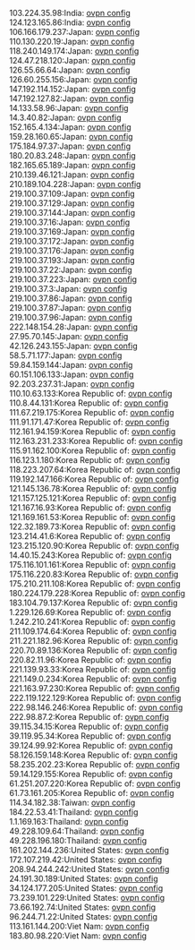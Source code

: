 103.224.35.98:India: [ovpn config](vpn/103_224_35_98.ovpn)  
124.123.165.86:India: [ovpn config](vpn/124_123_165_86.ovpn)  
106.166.179.237:Japan: [ovpn config](vpn/106_166_179_237.ovpn)  
110.130.220.19:Japan: [ovpn config](vpn/110_130_220_19.ovpn)  
118.240.149.174:Japan: [ovpn config](vpn/118_240_149_174.ovpn)  
124.47.218.120:Japan: [ovpn config](vpn/124_47_218_120.ovpn)  
126.55.66.64:Japan: [ovpn config](vpn/126_55_66_64.ovpn)  
126.60.255.156:Japan: [ovpn config](vpn/126_60_255_156.ovpn)  
147.192.114.152:Japan: [ovpn config](vpn/147_192_114_152.ovpn)  
147.192.127.82:Japan: [ovpn config](vpn/147_192_127_82.ovpn)  
14.133.58.96:Japan: [ovpn config](vpn/14_133_58_96.ovpn)  
14.3.40.82:Japan: [ovpn config](vpn/14_3_40_82.ovpn)  
152.165.4.134:Japan: [ovpn config](vpn/152_165_4_134.ovpn)  
159.28.160.65:Japan: [ovpn config](vpn/159_28_160_65.ovpn)  
175.184.97.37:Japan: [ovpn config](vpn/175_184_97_37.ovpn)  
180.20.83.248:Japan: [ovpn config](vpn/180_20_83_248.ovpn)  
182.165.65.189:Japan: [ovpn config](vpn/182_165_65_189.ovpn)  
210.139.46.121:Japan: [ovpn config](vpn/210_139_46_121.ovpn)  
210.189.104.228:Japan: [ovpn config](vpn/210_189_104_228.ovpn)  
219.100.37.109:Japan: [ovpn config](vpn/219_100_37_109.ovpn)  
219.100.37.129:Japan: [ovpn config](vpn/219_100_37_129.ovpn)  
219.100.37.144:Japan: [ovpn config](vpn/219_100_37_144.ovpn)  
219.100.37.16:Japan: [ovpn config](vpn/219_100_37_16.ovpn)  
219.100.37.169:Japan: [ovpn config](vpn/219_100_37_169.ovpn)  
219.100.37.172:Japan: [ovpn config](vpn/219_100_37_172.ovpn)  
219.100.37.176:Japan: [ovpn config](vpn/219_100_37_176.ovpn)  
219.100.37.193:Japan: [ovpn config](vpn/219_100_37_193.ovpn)  
219.100.37.22:Japan: [ovpn config](vpn/219_100_37_22.ovpn)  
219.100.37.223:Japan: [ovpn config](vpn/219_100_37_223.ovpn)  
219.100.37.3:Japan: [ovpn config](vpn/219_100_37_3.ovpn)  
219.100.37.86:Japan: [ovpn config](vpn/219_100_37_86.ovpn)  
219.100.37.87:Japan: [ovpn config](vpn/219_100_37_87.ovpn)  
219.100.37.96:Japan: [ovpn config](vpn/219_100_37_96.ovpn)  
222.148.154.28:Japan: [ovpn config](vpn/222_148_154_28.ovpn)  
27.95.70.145:Japan: [ovpn config](vpn/27_95_70_145.ovpn)  
42.126.243.155:Japan: [ovpn config](vpn/42_126_243_155.ovpn)  
58.5.71.177:Japan: [ovpn config](vpn/58_5_71_177.ovpn)  
59.84.159.144:Japan: [ovpn config](vpn/59_84_159_144.ovpn)  
60.151.106.133:Japan: [ovpn config](vpn/60_151_106_133.ovpn)  
92.203.237.31:Japan: [ovpn config](vpn/92_203_237_31.ovpn)  
110.10.63.133:Korea Republic of: [ovpn config](vpn/110_10_63_133.ovpn)  
110.8.44.131:Korea Republic of: [ovpn config](vpn/110_8_44_131.ovpn)  
111.67.219.175:Korea Republic of: [ovpn config](vpn/111_67_219_175.ovpn)  
111.91.171.47:Korea Republic of: [ovpn config](vpn/111_91_171_47.ovpn)  
112.161.94.159:Korea Republic of: [ovpn config](vpn/112_161_94_159.ovpn)  
112.163.231.233:Korea Republic of: [ovpn config](vpn/112_163_231_233.ovpn)  
115.91.162.100:Korea Republic of: [ovpn config](vpn/115_91_162_100.ovpn)  
116.123.1.180:Korea Republic of: [ovpn config](vpn/116_123_1_180.ovpn)  
118.223.207.64:Korea Republic of: [ovpn config](vpn/118_223_207_64.ovpn)  
119.192.147.166:Korea Republic of: [ovpn config](vpn/119_192_147_166.ovpn)  
121.145.136.78:Korea Republic of: [ovpn config](vpn/121_145_136_78.ovpn)  
121.157.125.121:Korea Republic of: [ovpn config](vpn/121_157_125_121.ovpn)  
121.167.16.93:Korea Republic of: [ovpn config](vpn/121_167_16_93.ovpn)  
121.169.161.53:Korea Republic of: [ovpn config](vpn/121_169_161_53.ovpn)  
122.32.189.73:Korea Republic of: [ovpn config](vpn/122_32_189_73.ovpn)  
123.214.41.6:Korea Republic of: [ovpn config](vpn/123_214_41_6.ovpn)  
123.215.120.90:Korea Republic of: [ovpn config](vpn/123_215_120_90.ovpn)  
14.40.15.243:Korea Republic of: [ovpn config](vpn/14_40_15_243.ovpn)  
175.116.101.161:Korea Republic of: [ovpn config](vpn/175_116_101_161.ovpn)  
175.116.220.83:Korea Republic of: [ovpn config](vpn/175_116_220_83.ovpn)  
175.210.211.108:Korea Republic of: [ovpn config](vpn/175_210_211_108.ovpn)  
180.224.179.228:Korea Republic of: [ovpn config](vpn/180_224_179_228.ovpn)  
183.104.79.137:Korea Republic of: [ovpn config](vpn/183_104_79_137.ovpn)  
1.229.126.69:Korea Republic of: [ovpn config](vpn/1_229_126_69.ovpn)  
1.242.210.241:Korea Republic of: [ovpn config](vpn/1_242_210_241.ovpn)  
211.109.174.64:Korea Republic of: [ovpn config](vpn/211_109_174_64.ovpn)  
211.221.182.96:Korea Republic of: [ovpn config](vpn/211_221_182_96.ovpn)  
220.70.89.136:Korea Republic of: [ovpn config](vpn/220_70_89_136.ovpn)  
220.82.11.96:Korea Republic of: [ovpn config](vpn/220_82_11_96.ovpn)  
221.139.93.33:Korea Republic of: [ovpn config](vpn/221_139_93_33.ovpn)  
221.149.0.234:Korea Republic of: [ovpn config](vpn/221_149_0_234.ovpn)  
221.163.97.230:Korea Republic of: [ovpn config](vpn/221_163_97_230.ovpn)  
222.119.122.129:Korea Republic of: [ovpn config](vpn/222_119_122_129.ovpn)  
222.98.146.246:Korea Republic of: [ovpn config](vpn/222_98_146_246.ovpn)  
222.98.87.2:Korea Republic of: [ovpn config](vpn/222_98_87_2.ovpn)  
39.115.34.15:Korea Republic of: [ovpn config](vpn/39_115_34_15.ovpn)  
39.119.95.34:Korea Republic of: [ovpn config](vpn/39_119_95_34.ovpn)  
39.124.99.92:Korea Republic of: [ovpn config](vpn/39_124_99_92.ovpn)  
58.126.159.148:Korea Republic of: [ovpn config](vpn/58_126_159_148.ovpn)  
58.235.202.23:Korea Republic of: [ovpn config](vpn/58_235_202_23.ovpn)  
59.14.129.155:Korea Republic of: [ovpn config](vpn/59_14_129_155.ovpn)  
61.251.207.220:Korea Republic of: [ovpn config](vpn/61_251_207_220.ovpn)  
61.73.161.205:Korea Republic of: [ovpn config](vpn/61_73_161_205.ovpn)  
114.34.182.38:Taiwan: [ovpn config](vpn/114_34_182_38.ovpn)  
184.22.53.41:Thailand: [ovpn config](vpn/184_22_53_41.ovpn)  
1.1.169.163:Thailand: [ovpn config](vpn/1_1_169_163.ovpn)  
49.228.109.64:Thailand: [ovpn config](vpn/49_228_109_64.ovpn)  
49.228.196.180:Thailand: [ovpn config](vpn/49_228_196_180.ovpn)  
161.202.144.236:United States: [ovpn config](vpn/161_202_144_236.ovpn)  
172.107.219.42:United States: [ovpn config](vpn/172_107_219_42.ovpn)  
208.94.244.242:United States: [ovpn config](vpn/208_94_244_242.ovpn)  
24.191.30.189:United States: [ovpn config](vpn/24_191_30_189.ovpn)  
34.124.177.205:United States: [ovpn config](vpn/34_124_177_205.ovpn)  
73.239.101.229:United States: [ovpn config](vpn/73_239_101_229.ovpn)  
73.66.192.74:United States: [ovpn config](vpn/73_66_192_74.ovpn)  
96.244.71.22:United States: [ovpn config](vpn/96_244_71_22.ovpn)  
113.161.144.200:Viet Nam: [ovpn config](vpn/113_161_144_200.ovpn)  
183.80.98.220:Viet Nam: [ovpn config](vpn/183_80_98_220.ovpn)  
